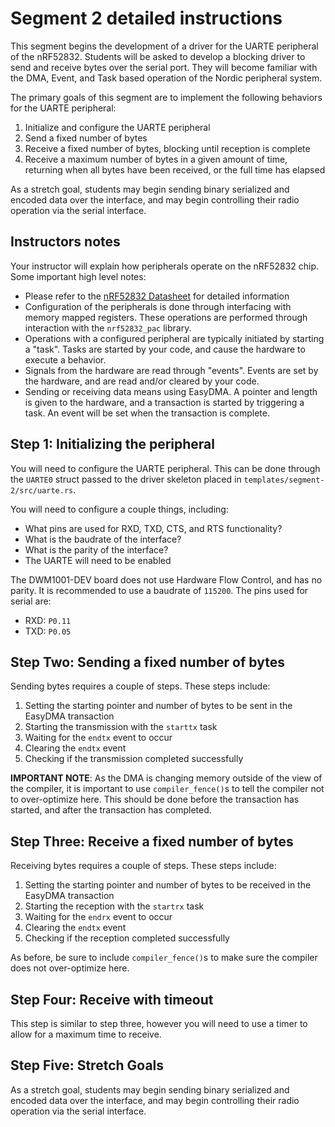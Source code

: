 # Segment 2 detailed instructions

This segment begins the development of a driver for the UARTE peripheral of the nRF52832. Students will be asked to develop a blocking driver to send and receive bytes over the serial port. They will become familiar with the DMA, Event, and Task based operation of the Nordic peripheral system.

The primary goals of this segment are to implement the following behaviors for the UARTE peripheral:

1. Initialize and configure the UARTE peripheral
2. Send a fixed number of bytes
3. Receive a fixed number of bytes, blocking until reception is complete
4. Receive a maximum number of bytes in a given amount of time, returning when all bytes have been received, or the full time has elapsed

As a stretch goal, students may begin sending binary serialized and encoded data over the interface, and may begin controlling their radio operation via the serial interface.

## Instructors notes

Your instructor will explain how peripherals operate on the nRF52832 chip. Some important high level notes:

* Please refer to the [nRF52832 Datasheet] for detailed information
* Configuration of the peripherals is done through interfacing with memory mapped registers. These operations are performed through interaction with the `nrf52832_pac` library.
* Operations with a configured peripheral are typically initiated by starting a "task". Tasks are started by your code, and cause the hardware to execute a behavior.
* Signals from the hardware are read through "events". Events are set by the hardware, and are read and/or cleared by your code.
* Sending or receiving data means using EasyDMA. A pointer and length is given to the hardware, and a transaction is started by triggering a task. An event will be set when the transaction is complete.

[nRF52832 Datasheet]: ./nrf52832-datasheet-v1_4.pdf

## Step 1: Initializing the peripheral

You will need to configure the UARTE peripheral. This can be done through the `UARTE0` struct passed to the driver skeleton placed in `templates/segment-2/src/uarte.rs`.

You will need to configure a couple things, including:

* What pins are used for RXD, TXD, CTS, and RTS functionality?
* What is the baudrate of the interface?
* What is the parity of the interface?
* The UARTE will need to be enabled

The DWM1001-DEV board does not use Hardware Flow Control, and has no parity. It is recommended to use a baudrate of `115200`. The pins used for serial are:

* RXD: `P0.11`
* TXD: `P0.05`

## Step Two: Sending a fixed number of bytes

Sending bytes requires a couple of steps. These steps include:

1. Setting the starting pointer and number of bytes to be sent in the EasyDMA transaction
2. Starting the transmission with the `starttx` task
3. Waiting for the `endtx` event to occur
4. Clearing the `endtx` event
5. Checking if the transmission completed successfully

**IMPORTANT NOTE**: As the DMA is changing memory outside of the view of the compiler, it is important to use `compiler_fence()`s to tell the compiler not to over-optimize here. This should be done before the transaction has started, and after the transaction has completed.

## Step Three: Receive a fixed number of bytes

Receiving bytes requires a couple of steps. These steps include:

1. Setting the starting pointer and number of bytes to be received in the EasyDMA transaction
2. Starting the reception with the `startrx` task
3. Waiting for the `endrx` event to occur
4. Clearing the `endtx` event
5. Checking if the reception completed successfully

As before, be sure to include `compiler_fence()`s to make sure the compiler does not over-optimize here.

## Step Four: Receive with timeout

This step is similar to step three, however you will need to use a timer to allow for a maximum time to receive.

## Step Five: Stretch Goals

As a stretch goal, students may begin sending binary serialized and encoded data over the interface, and may begin controlling their radio operation via the serial interface.
